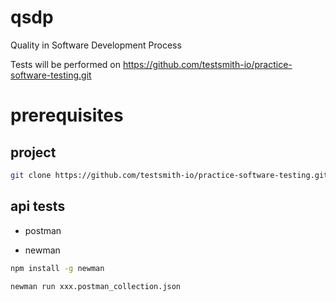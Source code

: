 # qsdp

Quality in Software Development Process

Tests will be performed on https://github.com/testsmith-io/practice-software-testing.git

# prerequisites

## project

```bash
git clone https://github.com/testsmith-io/practice-software-testing.git
```

## api tests

- postman

- newman

```bash
npm install -g newman

newman run xxx.postman_collection.json
```
